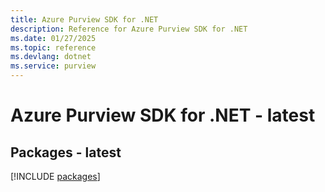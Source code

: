 ```yaml
---
title: Azure Purview SDK for .NET
description: Reference for Azure Purview SDK for .NET
ms.date: 01/27/2025
ms.topic: reference
ms.devlang: dotnet
ms.service: purview
---
```

# Azure Purview SDK for .NET - latest
## Packages - latest
[!INCLUDE [packages](purview-index.md)]